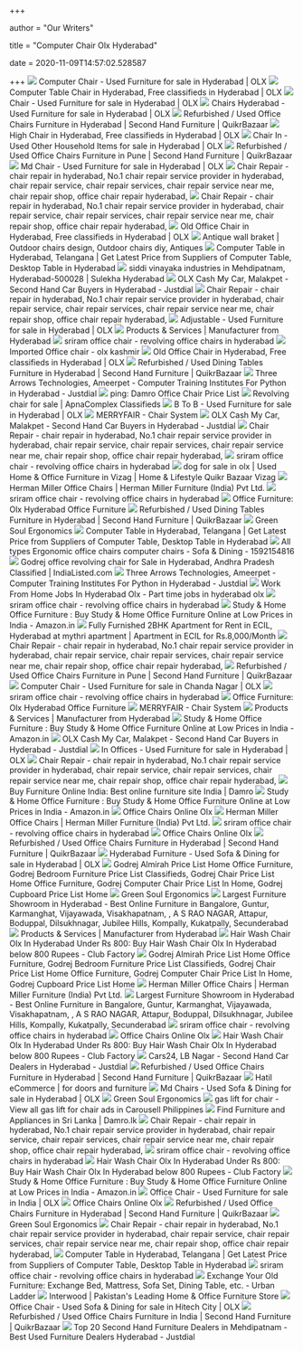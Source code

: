 +++
        
author = "Our Writers"
        
title = "Computer Chair Olx Hyderabad"
        
date = 2020-11-09T14:57:02.528587
        
+++
[ ![](https://apollo-singapore.akamaized.net/v1/files/61gshcqsovx22-IN/image;s=272x0)](https://apollo-singapore.akamaized.net/v1/files/61gshcqsovx22-IN/image;s=272x0) Computer Chair - Used Furniture for sale in Hyderabad | OLX
[ ![](https://apollo-singapore.akamaized.net/v1/files/jrmu6d7ggz2p1-IN/image;s=272x0)](https://apollo-singapore.akamaized.net/v1/files/jrmu6d7ggz2p1-IN/image;s=272x0) Computer Table Chair in Hyderabad, Free classifieds in Hyderabad | OLX
[ ![](https://apollo-singapore.akamaized.net/v1/files/8mdz3m4be6vf3-IN/image;s=272x0)](https://apollo-singapore.akamaized.net/v1/files/8mdz3m4be6vf3-IN/image;s=272x0) Chair - Used Furniture for sale in Hyderabad | OLX
[ ![](https://apollo-singapore.akamaized.net/v1/files/g371755vfpvu2-IN/image;s=272x0)](https://apollo-singapore.akamaized.net/v1/files/g371755vfpvu2-IN/image;s=272x0) Chairs Hyderabad - Used Furniture for sale in Hyderabad | OLX
[ ![](https://teja8.kuikr.com/i6/20190423/call-96662O94O2-office-chairs-brand-new-and-good-quality-available-in-hyderabad-VB201705171774173-ak_LWBP984935012-1556017020.webp)](https://teja8.kuikr.com/i6/20190423/call-96662O94O2-office-chairs-brand-new-and-good-quality-available-in-hyderabad-VB201705171774173-ak_LWBP984935012-1556017020.webp) Refurbished / Used Office Chairs Furniture in Hyderabad | Second Hand  Furniture | QuikrBazaar
[ ![](https://apollo-singapore.akamaized.net/v1/files/e5oc5wwp9efk-IN/image;s=272x0)](https://apollo-singapore.akamaized.net/v1/files/e5oc5wwp9efk-IN/image;s=272x0) High Chair in Hyderabad, Free classifieds in Hyderabad | OLX
[ ![](https://apollo-singapore.akamaized.net/v1/files/ey9l14p78pgm3-IN/image;s=272x0)](https://apollo-singapore.akamaized.net/v1/files/ey9l14p78pgm3-IN/image;s=272x0) Chair In - Used Other Household Items for sale in Hyderabad | OLX
[ ![](https://teja8.kuikr.com/i6/20200609/work-from-chair-avilable-here-at-reasonable-cost-VB201705171774173-ak_LWBP1712542865-1591685658.webp)](https://teja8.kuikr.com/i6/20200609/work-from-chair-avilable-here-at-reasonable-cost-VB201705171774173-ak_LWBP1712542865-1591685658.webp) Refurbished / Used Office Chairs Furniture in Pune | Second Hand Furniture  | QuikrBazaar
[ ![](https://apollo-singapore.akamaized.net/v1/files/a50n6zfnckaa1-IN/image;s=272x0)](https://apollo-singapore.akamaized.net/v1/files/a50n6zfnckaa1-IN/image;s=272x0) Md Chair - Used Furniture for sale in Hyderabad | OLX
[ ![](http://www.chairrepair.in/images/feature.png)](http://www.chairrepair.in/images/feature.png) Chair Repair - chair repair in hyderabad, No.1 chair repair service  provider in hyderabad, chair repair service, chair repair services, chair  repair service near me, chair repair shop, office chair repair hyderabad,
[ ![](http://www.chairrepair.in/images/office-chair.png)](http://www.chairrepair.in/images/office-chair.png) Chair Repair - chair repair in hyderabad, No.1 chair repair service  provider in hyderabad, chair repair service, chair repair services, chair  repair service near me, chair repair shop, office chair repair hyderabad,
[ ![](https://apollo-singapore.akamaized.net/v1/files/ns0futfhr0w41-IN/image;s=272x0)](https://apollo-singapore.akamaized.net/v1/files/ns0futfhr0w41-IN/image;s=272x0) Old Office Chair in Hyderabad, Free classifieds in Hyderabad | OLX
[ ![](https://i.pinimg.com/originals/cf/0c/f7/cf0cf73002cd73eaa023c0e0a6dee3f6.jpg)](https://i.pinimg.com/originals/cf/0c/f7/cf0cf73002cd73eaa023c0e0a6dee3f6.jpg) Antique wall braket | Outdoor chairs design, Outdoor chairs diy, Antiques
[ ![](https://5.imimg.com/data5/OX/VL/MY-14658344/office-computer-table-set-250x250.jpg)](https://5.imimg.com/data5/OX/VL/MY-14658344/office-computer-table-set-250x250.jpg) Computer Table in Hyderabad, Telangana | Get Latest Price from Suppliers of  Computer Table, Desktop Table in Hyderabad
[ ![](https://sulcdn.azureedge.net/biz-live/img/siddi-vinayaka-industries-10184309-1bd5550d.jpeg)](https://sulcdn.azureedge.net/biz-live/img/siddi-vinayaka-industries-10184309-1bd5550d.jpeg) siddi vinayaka industries in Mehdipatnam, Hyderabad-500028 | Sulekha  Hyderabad
[ ![](https://content3.jdmagicbox.com/comp/hyderabad/b2/040pxx40.xx40.190307115705.v9b2/catalogue/olx-cash-my-car-malakpet-hyderabad-second-hand-car-buyers-o3zq3ts9xs-250.jpg)](https://content3.jdmagicbox.com/comp/hyderabad/b2/040pxx40.xx40.190307115705.v9b2/catalogue/olx-cash-my-car-malakpet-hyderabad-second-hand-car-buyers-o3zq3ts9xs-250.jpg) OLX Cash My Car, Malakpet - Second Hand Car Buyers in Hyderabad - Justdial
[ ![](http://www.chairrepair.in/images/mesh-chair.png)](http://www.chairrepair.in/images/mesh-chair.png) Chair Repair - chair repair in hyderabad, No.1 chair repair service  provider in hyderabad, chair repair service, chair repair services, chair  repair service near me, chair repair shop, office chair repair hyderabad,
[ ![](https://apollo-singapore.akamaized.net/v1/files/ypieno4ywr8r1-IN/image;s=272x0)](https://apollo-singapore.akamaized.net/v1/files/ypieno4ywr8r1-IN/image;s=272x0) Adjustable - Used Furniture for sale in Hyderabad | OLX
[ ![](https://5.imimg.com/data5/QP/QA/MG/ANDROID-60498180/product-jpeg-500x500.jpg)](https://5.imimg.com/data5/QP/QA/MG/ANDROID-60498180/product-jpeg-500x500.jpg) Products & Services | Manufacturer from Hyderabad
[ ![](https://www.sriramindia.com/images/portfolio/officechairs/velta-mesh.jpg)](https://www.sriramindia.com/images/portfolio/officechairs/velta-mesh.jpg) sriram office chair - revolving office chairs in hyderabad
[ ![](https://www.olxkashmir.com/wp-content/uploads/2020/08/MyImage1596390934240Image-450x410.jpg)](https://www.olxkashmir.com/wp-content/uploads/2020/08/MyImage1596390934240Image-450x410.jpg) Imported Office chair - olx kashmir
[ ![](https://apollo-singapore.akamaized.net/v1/files/uzaz28mhbua91-IN/image;s=272x0)](https://apollo-singapore.akamaized.net/v1/files/uzaz28mhbua91-IN/image;s=272x0) Old Office Chair in Hyderabad, Free classifieds in Hyderabad | OLX
[ ![](https://teja8.kuikr.com/i6/20170503/dinning-table-4-chair-round-glass-in-teakwood-ak_LWBP1993326194-1493817315.webp)](https://teja8.kuikr.com/i6/20170503/dinning-table-4-chair-round-glass-in-teakwood-ak_LWBP1993326194-1493817315.webp) Refurbished / Used Dining Tables Furniture in Hyderabad | Second Hand  Furniture | QuikrBazaar
[ ![](https://images.jdmagicbox.com/comp/hyderabad/f6/040pxx40.xx40.180725140020.b3f6/catalogue/three-arrows-technologies-ameerpet-hyderabad-computer-training-institutes-for-msbi-vjflf0b9zo.jpg?clr=#223944)](https://images.jdmagicbox.com/comp/hyderabad/f6/040pxx40.xx40.180725140020.b3f6/catalogue/three-arrows-technologies-ameerpet-hyderabad-computer-training-institutes-for-msbi-vjflf0b9zo.jpg?clr=#223944) Three Arrows Technologies, Ameerpet - Computer Training Institutes For  Python in Hyderabad - Justdial
[ ![](http://synergyy.com/wp-content/uploads/2012/10/Damro-Office-Chairs-in-Srilanka.png)](http://synergyy.com/wp-content/uploads/2012/10/Damro-Office-Chairs-in-Srilanka.png) ping: Damro Office Chair Price List
[ ![](https://s3-ap-southeast-1.amazonaws.com/apnacomplexdocs/user_content/ramky-towers-association/classifieds/a44527d444770db4407499a31013db7a___chair_3.jpg)](https://s3-ap-southeast-1.amazonaws.com/apnacomplexdocs/user_content/ramky-towers-association/classifieds/a44527d444770db4407499a31013db7a___chair_3.jpg) Revolving chair for sale | ApnaComplex Classifieds
[ ![](https://apollo-singapore.akamaized.net/v1/files/1qeolfh9ksze-IN/image;s=272x0)](https://apollo-singapore.akamaized.net/v1/files/1qeolfh9ksze-IN/image;s=272x0) B To B - Used Furniture for sale in Hyderabad | OLX
[ ![](http://www.merryfair.com/wp-content/uploads/2019/04/home-video.png)](http://www.merryfair.com/wp-content/uploads/2019/04/home-video.png) MERRYFAIR - Chair System
[ ![](https://content3.jdmagicbox.com/comp/hyderabad/b2/040pxx40.xx40.190307115705.v9b2/catalogue/olx-cash-my-car-malakpet-hyderabad-second-hand-car-buyers-7n2y68ku5y.jpg)](https://content3.jdmagicbox.com/comp/hyderabad/b2/040pxx40.xx40.190307115705.v9b2/catalogue/olx-cash-my-car-malakpet-hyderabad-second-hand-car-buyers-7n2y68ku5y.jpg) OLX Cash My Car, Malakpet - Second Hand Car Buyers in Hyderabad - Justdial
[ ![](http://www.chairrepair.in/images/about-1.jpg)](http://www.chairrepair.in/images/about-1.jpg) Chair Repair - chair repair in hyderabad, No.1 chair repair service  provider in hyderabad, chair repair service, chair repair services, chair  repair service near me, chair repair shop, office chair repair hyderabad,
[ ![](https://www.sriramindia.com/images/portfolio/officechairs/zarasi.jpg)](https://www.sriramindia.com/images/portfolio/officechairs/zarasi.jpg) sriram office chair - revolving office chairs in hyderabad
[ ![](https://teja8.kuikr.com/i6/20200618/Almost-new-just-15-days-old-office-chair-for-sale---nizampet--Hyderabad-VB201705171774173-ak_LWBP1680616109-1592471171.jpeg)](https://teja8.kuikr.com/i6/20200618/Almost-new-just-15-days-old-office-chair-for-sale---nizampet--Hyderabad-VB201705171774173-ak_LWBP1680616109-1592471171.jpeg) dog for sale in olx | Used Home & Office Furniture in Vizag | Home &  Lifestyle Quikr Bazaar Vizag
[ ![](https://storage.sg.content-cdn.io/in-resources/c8cc28b0-7850-48f8-81fd-5a1f1e618116/Images/userimages/Online%20Store%20Banner.jpg)](https://storage.sg.content-cdn.io/in-resources/c8cc28b0-7850-48f8-81fd-5a1f1e618116/Images/userimages/Online%20Store%20Banner.jpg) Herman Miller Office Chairs | Herman Miller Furniture (India) Pvt Ltd.
[ ![](https://www.sriramindia.com/images/portfolio/officechairs/ergonomic.jpg)](https://www.sriramindia.com/images/portfolio/officechairs/ergonomic.jpg) sriram office chair - revolving office chairs in hyderabad
[ ![](https://apollo-singapore.akamaized.net/v1/files/xb31quf30vam-IN/image;s=272x0)](https://apollo-singapore.akamaized.net/v1/files/xb31quf30vam-IN/image;s=272x0) Office Furniture: Olx Hyderabad Office Furniture
[ ![](https://teja8.kuikr.com/i4/20170503/teakwood-dinning-table-4-seater-with-wooden-top-ak_LWBP1516784139-1493817036.webp)](https://teja8.kuikr.com/i4/20170503/teakwood-dinning-table-4-seater-with-wooden-top-ak_LWBP1516784139-1493817036.webp) Refurbished / Used Dining Tables Furniture in Hyderabad | Second Hand  Furniture | QuikrBazaar
[ ![](https://cdn.stamped.io/uploads/productImages/133571_1579632918551.png?tr=h-180)](https://cdn.stamped.io/uploads/productImages/133571_1579632918551.png?tr=h-180) Green Soul Ergonomics
[ ![](https://3.imimg.com/data3/EV/OG/GLADMIN-12543/computer-tables-500x500.jpg)](https://3.imimg.com/data3/EV/OG/GLADMIN-12543/computer-tables-500x500.jpg) Computer Table in Hyderabad, Telangana | Get Latest Price from Suppliers of  Computer Table, Desktop Table in Hyderabad
[ ![](https://apollo-singapore.akamaized.net/v1/files/g4svntjxb5qx1-IN/image;s=850x0)](https://apollo-singapore.akamaized.net/v1/files/g4svntjxb5qx1-IN/image;s=850x0) All types Ergonomic office chairs computer chairs - Sofa & Dining -  1592154816
[ ![](http://images.indialisted.com/nlarge/godrej_office_revolving_chair_4042241.jpg)](http://images.indialisted.com/nlarge/godrej_office_revolving_chair_4042241.jpg) Godrej office revolving chair for Sale in Hyderabad, Andhra Pradesh  Classified | IndiaListed.com
[ ![](https://content3.jdmagicbox.com/comp/hyderabad/f6/040pxx40.xx40.180725140020.b3f6/catalogue/three-arrows-technologies-ameerpet-hyderabad-computer-training-institutes-for-msbi-64kygs2mk5.jpg)](https://content3.jdmagicbox.com/comp/hyderabad/f6/040pxx40.xx40.180725140020.b3f6/catalogue/three-arrows-technologies-ameerpet-hyderabad-computer-training-institutes-for-msbi-64kygs2mk5.jpg) Three Arrows Technologies, Ameerpet - Computer Training Institutes For  Python in Hyderabad - Justdial
[ ![](https://s-media-cache-ak0.pinimg.com/736x/8e/6f/db/8e6fdba9c0898fbc68a5b3465bccc8e8.jpg)](https://s-media-cache-ak0.pinimg.com/736x/8e/6f/db/8e6fdba9c0898fbc68a5b3465bccc8e8.jpg) Work From Home Jobs In Hyderabad Olx - Part time jobs in hyderabad olx
[ ![](https://www.sriramindia.com/images/portfolio/officechairs/techon.jpg)](https://www.sriramindia.com/images/portfolio/officechairs/techon.jpg) sriram office chair - revolving office chairs in hyderabad
[ ![](https://images-eu.ssl-images-amazon.com/images/G/31/IMG19/Furniture/StudyRoom/Office_Chairs_1500x350._CB443547756_.jpg)](https://images-eu.ssl-images-amazon.com/images/G/31/IMG19/Furniture/StudyRoom/Office_Chairs_1500x350._CB443547756_.jpg) Study &amp; Home Office Furniture : Buy Study &amp; Home Office Furniture  Online at Low Prices in India - Amazon.in
[ ![](https://teja13.kuikr.com/is/p/c/655x525/public/property-listing-images/actual_size/cf5c4ad5db6a5a6/Fully-Furnished-2BHK-Apartment-for-Rent-in-ECIL-Hyderabad-at-mythri-apartment-Listing-Photo.gif)](https://teja13.kuikr.com/is/p/c/655x525/public/property-listing-images/actual_size/cf5c4ad5db6a5a6/Fully-Furnished-2BHK-Apartment-for-Rent-in-ECIL-Hyderabad-at-mythri-apartment-Listing-Photo.gif) Fully Furnished 2BHK Apartment for Rent in ECIL, Hyderabad at mythri  apartment | Apartment in ECIL for Rs.8,000/Month
[ ![](http://www.chairrepair.in/images/product-1.png)](http://www.chairrepair.in/images/product-1.png) Chair Repair - chair repair in hyderabad, No.1 chair repair service  provider in hyderabad, chair repair service, chair repair services, chair  repair service near me, chair repair shop, office chair repair hyderabad,
[ ![](https://teja8.kuikr.com/i5/20200610/CHAIRS-FOR-WORK-FROM-HOME-RS-2500-Onwards-wwwgovindcollectioncom-VB201705171774173-ak_LWBP217381687-1591775995.webp)](https://teja8.kuikr.com/i5/20200610/CHAIRS-FOR-WORK-FROM-HOME-RS-2500-Onwards-wwwgovindcollectioncom-VB201705171774173-ak_LWBP217381687-1591775995.webp) Refurbished / Used Office Chairs Furniture in Pune | Second Hand Furniture  | QuikrBazaar
[ ![](https://apollo-singapore.akamaized.net/v1/files/5q6bm84aa8xe3-IN/image;s=272x0)](https://apollo-singapore.akamaized.net/v1/files/5q6bm84aa8xe3-IN/image;s=272x0) Computer Chair - Used Furniture for sale in Chanda Nagar | OLX
[ ![](https://www.sriramindia.com/images/portfolio/officechairs/srimay.jpg)](https://www.sriramindia.com/images/portfolio/officechairs/srimay.jpg) sriram office chair - revolving office chairs in hyderabad
[ ![](https://teja7.kuikr.com/i4/20161105/Sofa-Set---Broad-handle-ak_L649770840-1478339404.jpeg)](https://teja7.kuikr.com/i4/20161105/Sofa-Set---Broad-handle-ak_L649770840-1478339404.jpeg) Office Furniture: Olx Hyderabad Office Furniture
[ ![](http://www.merryfair.com/wp-content/uploads/2019/03/about.jpg)](http://www.merryfair.com/wp-content/uploads/2019/03/about.jpg) MERRYFAIR - Chair System
[ ![](https://4.imimg.com/data4/VM/PY/ANDROID-67513180/product-500x500.jpeg)](https://4.imimg.com/data4/VM/PY/ANDROID-67513180/product-500x500.jpeg) Products & Services | Manufacturer from Hyderabad
[ ![](https://images-eu.ssl-images-amazon.com/images/G/31/IMG20/Furniture/Events/Jupiter/DOTD/WFH_Coop/Diwali_Main_1242_450._CB419095547_SY250_.jpg)](https://images-eu.ssl-images-amazon.com/images/G/31/IMG20/Furniture/Events/Jupiter/DOTD/WFH_Coop/Diwali_Main_1242_450._CB419095547_SY250_.jpg) Study &amp; Home Office Furniture : Buy Study &amp; Home Office Furniture  Online at Low Prices in India - Amazon.in
[ ![](https://content3.jdmagicbox.com/comp/hyderabad/b2/040pxx40.xx40.190307115705.v9b2/catalogue/olx-cash-my-car-malakpet-hyderabad-second-hand-car-buyers-1bfcjrs4dz.jpg)](https://content3.jdmagicbox.com/comp/hyderabad/b2/040pxx40.xx40.190307115705.v9b2/catalogue/olx-cash-my-car-malakpet-hyderabad-second-hand-car-buyers-1bfcjrs4dz.jpg) OLX Cash My Car, Malakpet - Second Hand Car Buyers in Hyderabad - Justdial
[ ![](https://apollo-singapore.akamaized.net/v1/files/zy6j5t8d48vv1-IN/image;s=272x0)](https://apollo-singapore.akamaized.net/v1/files/zy6j5t8d48vv1-IN/image;s=272x0) In Offices - Used Furniture for sale in Hyderabad | OLX
[ ![](http://www.chairrepair.in/images/about-2.jpg)](http://www.chairrepair.in/images/about-2.jpg) Chair Repair - chair repair in hyderabad, No.1 chair repair service  provider in hyderabad, chair repair service, chair repair services, chair  repair service near me, chair repair shop, office chair repair hyderabad,
[ ![](https://damroindia.com/media/bsimages/October_2020_5.jpg)](https://damroindia.com/media/bsimages/October_2020_5.jpg) Buy Furniture Online India: Best online furniture site India | Damro
[ ![](https://images-eu.ssl-images-amazon.com/images/G/31/IMG20/Furniture/Events/Jupiter/DOTD/WFH_Coop/1242x450_Desktop._CB419095110_SY500_.jpg)](https://images-eu.ssl-images-amazon.com/images/G/31/IMG20/Furniture/Events/Jupiter/DOTD/WFH_Coop/1242x450_Desktop._CB419095110_SY500_.jpg) Study &amp; Home Office Furniture : Buy Study &amp; Home Office Furniture  Online at Low Prices in India - Amazon.in
[ ![](https://i.pinimg.com/originals/5c/f4/b4/5cf4b43eebe02fdb65ee33ef763cc3ed.jpg)](https://i.pinimg.com/originals/5c/f4/b4/5cf4b43eebe02fdb65ee33ef763cc3ed.jpg) Office Chairs Online Olx
[ ![](https://storage.sg.content-cdn.io/in-resources/c8cc28b0-7850-48f8-81fd-5a1f1e618116/Images/userimages/BannerforHealthcareHeroes-home-banner.jpg)](https://storage.sg.content-cdn.io/in-resources/c8cc28b0-7850-48f8-81fd-5a1f1e618116/Images/userimages/BannerforHealthcareHeroes-home-banner.jpg) Herman Miller Office Chairs | Herman Miller Furniture (India) Pvt Ltd.
[ ![](https://www.sriramindia.com/images/portfolio/officechairs/velaxy.jpg)](https://www.sriramindia.com/images/portfolio/officechairs/velaxy.jpg) sriram office chair - revolving office chairs in hyderabad
[ ![](https://i.pinimg.com/originals/1b/02/10/1b02107b2de241b2cf65eb50b8586989.jpg)](https://i.pinimg.com/originals/1b/02/10/1b02107b2de241b2cf65eb50b8586989.jpg) Office Chairs Online Olx
[ ![](https://teja8.kuikr.com/i4/20200814/Netted-3-Axis-Adjustable-Office-Chair-by-Transteel-VB201705171774173-ak_LWBP654370485-1597409393.jpeg)](https://teja8.kuikr.com/i4/20200814/Netted-3-Axis-Adjustable-Office-Chair-by-Transteel-VB201705171774173-ak_LWBP654370485-1597409393.jpeg) Refurbished / Used Office Chairs Furniture in Hyderabad | Second Hand  Furniture | QuikrBazaar
[ ![](https://apollo-singapore.akamaized.net/v1/files/zshffmbjrwn92-IN/image;s=272x0)](https://apollo-singapore.akamaized.net/v1/files/zshffmbjrwn92-IN/image;s=272x0) Hyderabad Furniture - Used Sofa & Dining for sale in Hyderabad | OLX
[ ![](https://www.arenterprises.co/img/about/2.jpg)](https://www.arenterprises.co/img/about/2.jpg) Godrej Almirah Price List Home Office Furniture, Godrej Bedroom Furniture  Price List Classifieds, Godrej Chair Price List Home Office Furniture,  Godrej Computer Chair Price List In Home, Godrej Cupboard Price List Home
[ ![](https://cdn.shopify.com/s/files/1/2108/6923/products/BlueMonster_400x.jpg?v=1596023521)](https://cdn.shopify.com/s/files/1/2108/6923/products/BlueMonster_400x.jpg?v=1596023521) Green Soul Ergonomics
[ ![](https://storage.sg.content-cdn.io/in-resources/ee3f4ad5-f5ba-49b3-a2e8-f65bbba20ae3/Images/userimages/revamp/furniture_table_img_new.jpg)](https://storage.sg.content-cdn.io/in-resources/ee3f4ad5-f5ba-49b3-a2e8-f65bbba20ae3/Images/userimages/revamp/furniture_table_img_new.jpg) Largest Furniture Showroom in Hyderabad - Best Online Furniture in  Bangalore, Guntur, Karmanghat, Vijayawada, Visakhapatnam, , A S RAO NAGAR,  Attapur, Boduppal, Dilsukhnagar, Jubilee Hills, Kompally, Kukatpally,  Secunderabad
[ ![](https://4.imimg.com/data4/TD/OP/ANDROID-67513180/product-500x500.jpeg)](https://4.imimg.com/data4/TD/OP/ANDROID-67513180/product-500x500.jpeg) Products & Services | Manufacturer from Hyderabad
[ ![](https://img5.cfcdn.club/a8/51/a8e49fb394bfc631e2bfe5317c3bd451_350x350.jpg)](https://img5.cfcdn.club/a8/51/a8e49fb394bfc631e2bfe5317c3bd451_350x350.jpg) Hair Wash Chair Olx In Hyderabad Under Rs 800: Buy Hair Wash Chair Olx In  Hyderabad below 800 Rupees - Club Factory
[ ![](https://www.arenterprises.co/img/office-furniture-work2.jpg)](https://www.arenterprises.co/img/office-furniture-work2.jpg) Godrej Almirah Price List Home Office Furniture, Godrej Bedroom Furniture  Price List Classifieds, Godrej Chair Price List Home Office Furniture,  Godrej Computer Chair Price List In Home, Godrej Cupboard Price List Home
[ ![](https://storage.sg.content-cdn.io/in-resources/c8cc28b0-7850-48f8-81fd-5a1f1e618116/Images/userimages/Updated-05.jpg)](https://storage.sg.content-cdn.io/in-resources/c8cc28b0-7850-48f8-81fd-5a1f1e618116/Images/userimages/Updated-05.jpg) Herman Miller Office Chairs | Herman Miller Furniture (India) Pvt Ltd.
[ ![](https://storage.sg.content-cdn.io/in-resources/ee3f4ad5-f5ba-49b3-a2e8-f65bbba20ae3/Images/userimages/revamp/furniture_img_3.jpg)](https://storage.sg.content-cdn.io/in-resources/ee3f4ad5-f5ba-49b3-a2e8-f65bbba20ae3/Images/userimages/revamp/furniture_img_3.jpg) Largest Furniture Showroom in Hyderabad - Best Online Furniture in  Bangalore, Guntur, Karmanghat, Vijayawada, Visakhapatnam, , A S RAO NAGAR,  Attapur, Boduppal, Dilsukhnagar, Jubilee Hills, Kompally, Kukatpally,  Secunderabad
[ ![](https://www.sriramindia.com/images/portfolio/officechairs/izen.jpg)](https://www.sriramindia.com/images/portfolio/officechairs/izen.jpg) sriram office chair - revolving office chairs in hyderabad
[ ![](https://i.pinimg.com/originals/17/4f/b3/174fb37e87971b547b791d4b4d7bfb8f.jpg)](https://i.pinimg.com/originals/17/4f/b3/174fb37e87971b547b791d4b4d7bfb8f.jpg) Office Chairs Online Olx
[ ![](https://img5.cfcdn.club/10/84/10ff4e92fa71834e0e26ff735993af84_350x350.jpg)](https://img5.cfcdn.club/10/84/10ff4e92fa71834e0e26ff735993af84_350x350.jpg) Hair Wash Chair Olx In Hyderabad Under Rs 800: Buy Hair Wash Chair Olx In  Hyderabad below 800 Rupees - Club Factory
[ ![](https://content3.jdmagicbox.com/comp/hyderabad/y6/040pxx40.xx40.181224104807.y8y6/catalogue/cars24-l-b-nagar-hyderabad-second-hand-car-buyers-175fwtkkza.jpg)](https://content3.jdmagicbox.com/comp/hyderabad/y6/040pxx40.xx40.181224104807.y8y6/catalogue/cars24-l-b-nagar-hyderabad-second-hand-car-buyers-175fwtkkza.jpg) Cars24, LB Nagar - Second Hand Car Dealers in Hyderabad - Justdial
[ ![](https://teja8.kuikr.com/i6/20201025/Elegant-Office-chairs-12-Nos-VB201705171774173-ak_LWBP1582246856-1603637455.webp)](https://teja8.kuikr.com/i6/20201025/Elegant-Office-chairs-12-Nos-VB201705171774173-ak_LWBP1582246856-1603637455.webp) Refurbished / Used Office Chairs Furniture in Hyderabad | Second Hand  Furniture | QuikrBazaar
[ ![](http://www.hatil.in/sites/default/files/HERO-SLIDER-09_1-compressor.jpg)](http://www.hatil.in/sites/default/files/HERO-SLIDER-09_1-compressor.jpg) Hatil eCommerce | for doors and furniture
[ ![](https://apollo-singapore.akamaized.net/v1/files/f2qjayxqnqxb2-IN/image;s=272x0)](https://apollo-singapore.akamaized.net/v1/files/f2qjayxqnqxb2-IN/image;s=272x0) Md Chairs - Used Sofa & Dining for sale in Hyderabad | OLX
[ ![](https://cdn.shopify.com/s/files/1/2108/6923/products/Shf_main_754a6686-8517-4020-912b-6f4530893714_400x.png?v=1582014129)](https://cdn.shopify.com/s/files/1/2108/6923/products/Shf_main_754a6686-8517-4020-912b-6f4530893714_400x.png?v=1582014129) Green Soul Ergonomics
[ ![](https://media.karousell.com/media/photos/products/2019/07/12/224256_239276504_017b2c5b_thumbnail.jpg)](https://media.karousell.com/media/photos/products/2019/07/12/224256_239276504_017b2c5b_thumbnail.jpg) gas lift for chair - View all gas lift for chair ads in Carousell  Philippines
[ ![](https://damro.lk/wp-content/uploads/2020/09/NTE-002-Full-Set.jpg)](https://damro.lk/wp-content/uploads/2020/09/NTE-002-Full-Set.jpg) Find Furniture and Appliances in Sri Lanka | Damro.lk
[ ![](http://www.chairrepair.in/images/revolving.png)](http://www.chairrepair.in/images/revolving.png) Chair Repair - chair repair in hyderabad, No.1 chair repair service  provider in hyderabad, chair repair service, chair repair services, chair  repair service near me, chair repair shop, office chair repair hyderabad,
[ ![](https://www.sriramindia.com/images/portfolio/officechairs/riyam.jpg)](https://www.sriramindia.com/images/portfolio/officechairs/riyam.jpg) sriram office chair - revolving office chairs in hyderabad
[ ![](https://img5.cfcdn.club/90/09/90b9b052e0e351653d4f1f9f4e61bd09_350x350.jpg)](https://img5.cfcdn.club/90/09/90b9b052e0e351653d4f1f9f4e61bd09_350x350.jpg) Hair Wash Chair Olx In Hyderabad Under Rs 800: Buy Hair Wash Chair Olx In  Hyderabad below 800 Rupees - Club Factory
[ ![](https://images-eu.ssl-images-amazon.com/images/G/31/IMG20/Furniture/Events/Jupiter/DOTD/WFH_Coop/1242_x_450_HC._CB419095096_SY250_.jpg)](https://images-eu.ssl-images-amazon.com/images/G/31/IMG20/Furniture/Events/Jupiter/DOTD/WFH_Coop/1242_x_450_HC._CB419095096_SY250_.jpg) Study &amp; Home Office Furniture : Buy Study &amp; Home Office Furniture  Online at Low Prices in India - Amazon.in
[ ![](https://apollo-singapore.akamaized.net/v1/files/4wp9seinkwkd1-IN/image;s=272x0)](https://apollo-singapore.akamaized.net/v1/files/4wp9seinkwkd1-IN/image;s=272x0) Office Chair - Used Furniture for sale in India | OLX
[ ![](https://i.pinimg.com/originals/ab/41/a8/ab41a87f28cd4d4328bb3c3ff2b4b27f.png)](https://i.pinimg.com/originals/ab/41/a8/ab41a87f28cd4d4328bb3c3ff2b4b27f.png) Office Chairs Online Olx
[ ![](https://teja8.kuikr.com/i4/20201021/Eisner-1-Axis-Adjustable-Office-Chair-by-Urban-Ladder-VB201705171774173-ak_LWBP1604618598-1603277435.jpeg)](https://teja8.kuikr.com/i4/20201021/Eisner-1-Axis-Adjustable-Office-Chair-by-Urban-Ladder-VB201705171774173-ak_LWBP1604618598-1603277435.jpeg) Refurbished / Used Office Chairs Furniture in Hyderabad | Second Hand  Furniture | QuikrBazaar
[ ![](https://cdn.shopify.com/s/files/1/2108/6923/products/brownBlack_400x.png?v=1602574734)](https://cdn.shopify.com/s/files/1/2108/6923/products/brownBlack_400x.png?v=1602574734) Green Soul Ergonomics
[ ![](http://www.chairrepair.in/images/ergonomic.png)](http://www.chairrepair.in/images/ergonomic.png) Chair Repair - chair repair in hyderabad, No.1 chair repair service  provider in hyderabad, chair repair service, chair repair services, chair  repair service near me, chair repair shop, office chair repair hyderabad,
[ ![](https://4.imimg.com/data4/YA/XL/MY-1926468/designer-computer-table-250x250.jpg)](https://4.imimg.com/data4/YA/XL/MY-1926468/designer-computer-table-250x250.jpg) Computer Table in Hyderabad, Telangana | Get Latest Price from Suppliers of  Computer Table, Desktop Table in Hyderabad
[ ![](https://www.sriramindia.com/images/portfolio/officechairs/masy.jpg)](https://www.sriramindia.com/images/portfolio/officechairs/masy.jpg) sriram office chair - revolving office chairs in hyderabad
[ ![](https://www.ulcdn.net/media/exchange/top_banner_mobile/Furniture-Exchange_Mobile_1.jpg?1581492037)](https://www.ulcdn.net/media/exchange/top_banner_mobile/Furniture-Exchange_Mobile_1.jpg?1581492037) Exchange Your Old Furniture: Exchange Bed, Mattress, Sofa Set, Dining  Table, etc. - Urban Ladder
[ ![](https://cdn-images-fishry.azureedge.net/themes/Doors---Mobile-Banner-750x1016-777b1f8-interwood-mobel.jpg)](https://cdn-images-fishry.azureedge.net/themes/Doors---Mobile-Banner-750x1016-777b1f8-interwood-mobel.jpg) Interwood | Pakistan's Leading Home & Office Furniture Store
[ ![](https://apollo-singapore.akamaized.net/v1/files/pr6kr4rxbaec1-IN/image;s=272x0)](https://apollo-singapore.akamaized.net/v1/files/pr6kr4rxbaec1-IN/image;s=272x0) Office Chair - Used Sofa & Dining for sale in Hitech City | OLX
[ ![](https://teja8.kuikr.com/i6/20201021/Jerrica-3-Axis-Adjustable-Office-Chair-VB201705171774173-ak_LWBP1906240109-1603283427.jpeg)](https://teja8.kuikr.com/i6/20201021/Jerrica-3-Axis-Adjustable-Office-Chair-VB201705171774173-ak_LWBP1906240109-1603283427.jpeg) Refurbished / Used Office Chairs Furniture in India | Second Hand Furniture  | QuikrBazaar
[ ![](https://content.jdmagicbox.com/comp/hyderabad/h7/040pxx40.xx40.110225211900.e2h7/catalogue/indian-traders-mehdipatnam-hyderabad-second-hand-furniture-dealers-r3umn46cgq.jpg?clr=)](https://content.jdmagicbox.com/comp/hyderabad/h7/040pxx40.xx40.110225211900.e2h7/catalogue/indian-traders-mehdipatnam-hyderabad-second-hand-furniture-dealers-r3umn46cgq.jpg?clr=) Top 20 Second Hand Furniture Dealers in Mehdipatnam - Best Used Furniture  Dealers Hyderabad - Justdial
